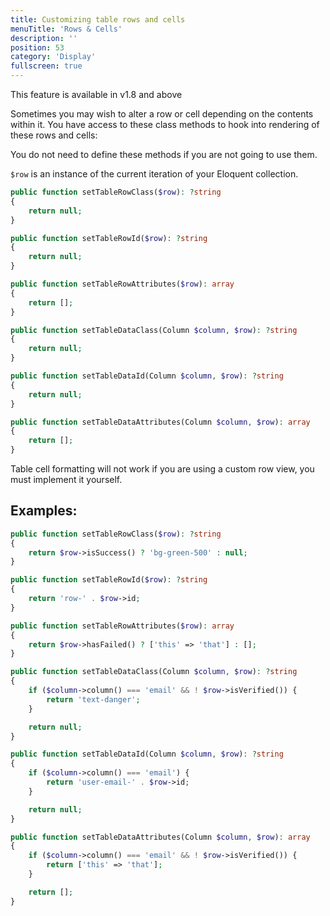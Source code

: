 ```yaml
---
title: Customizing table rows and cells
menuTitle: 'Rows & Cells'
description: ''
position: 53
category: 'Display'
fullscreen: true
---
```


<alert>This feature is available in v1.8 and above</alert>

Sometimes you may wish to alter a row or cell depending on the contents within it. You have access to these class methods to hook into rendering of these rows and cells:

You do not need to define these methods if you are not going to use them.

`$row` is an instance of the current iteration of your Eloquent collection.

```php
public function setTableRowClass($row): ?string
{
    return null;
}
```

```php
public function setTableRowId($row): ?string
{
    return null;
}
```

```php
public function setTableRowAttributes($row): array
{
    return [];
}
```

```php
public function setTableDataClass(Column $column, $row): ?string
{
    return null;
}
```

```php
public function setTableDataId(Column $column, $row): ?string
{
    return null;
}
```

```php
public function setTableDataAttributes(Column $column, $row): array
{
    return [];
}
```

<alert type='warning'>Table cell formatting will not work if you are using a custom row view, you must implement it yourself.</alert>

## Examples:

```php
public function setTableRowClass($row): ?string
{
    return $row->isSuccess() ? 'bg-green-500' : null;
}
```

```php
public function setTableRowId($row): ?string
{
    return 'row-' . $row->id;
}
```

```php
public function setTableRowAttributes($row): array
{
    return $row->hasFailed() ? ['this' => 'that'] : [];
}
```

```php
public function setTableDataClass(Column $column, $row): ?string
{
    if ($column->column() === 'email' && ! $row->isVerified()) {
        return 'text-danger';
    }

    return null;
}
```

```php
public function setTableDataId(Column $column, $row): ?string
{
    if ($column->column() === 'email') {
        return 'user-email-' . $row->id;
    }

    return null;
}
```

```php
public function setTableDataAttributes(Column $column, $row): array
{
    if ($column->column() === 'email' && ! $row->isVerified()) {
        return ['this' => 'that'];
    }

    return [];
}
```
